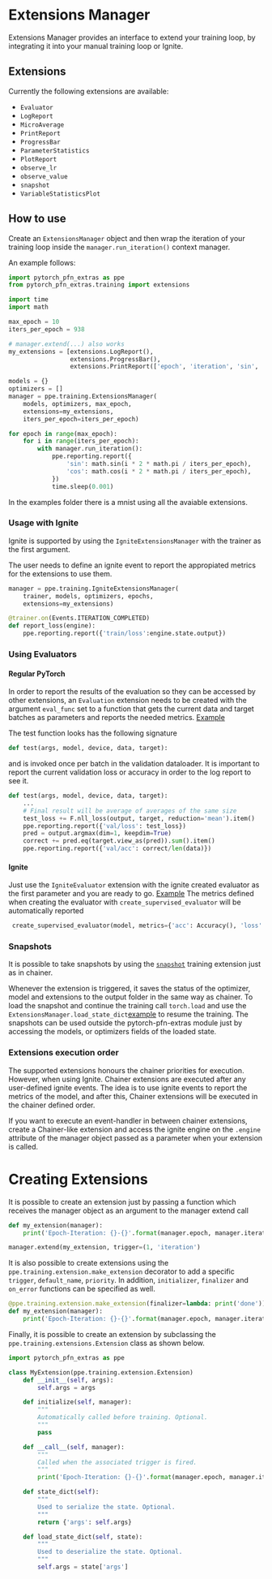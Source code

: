 # Extensions Manager

Extensions Manager provides an interface to extend your training loop, by integrating it into your manual training loop or Ignite.

## Extensions

Currently the following extensions are available:

+ `Evaluator`
+ `LogReport`
+ `MicroAverage`
+ `PrintReport`
+ `ProgressBar`
+ `ParameterStatistics`
+ `PlotReport`
+ `observe_lr`
+ `observe_value`
+ `snapshot`
+ `VariableStatisticsPlot`

## How to use

Create an `ExtensionsManager` object and then wrap the iteration of your
training loop inside the `manager.run_iteration()` context manager.

An example follows:

```python
import pytorch_pfn_extras as ppe
from pytorch_pfn_extras.training import extensions

import time
import math

max_epoch = 10
iters_per_epoch = 938

# manager.extend(...) also works
my_extensions = [extensions.LogReport(),
                 extensions.ProgressBar(),
                 extensions.PrintReport(['epoch', 'iteration', 'sin', 'cos'])]

models = {}
optimizers = []
manager = ppe.training.ExtensionsManager(
    models, optimizers, max_epoch,
    extensions=my_extensions,
    iters_per_epoch=iters_per_epoch)

for epoch in range(max_epoch):
    for i in range(iters_per_epoch):
        with manager.run_iteration():
            ppe.reporting.report({
                'sin': math.sin(i * 2 * math.pi / iters_per_epoch),
                'cos': math.cos(i * 2 * math.pi / iters_per_epoch),
            })
            time.sleep(0.001)
```

In the examples folder there is a mnist using all the avaiable extensions.

### Usage with Ignite

Ignite is supported by using the `IgniteExtensionsManager` with the trainer
as the first argument.

The user needs to define an ignite event to report the appropiated metrics
for the extensions to use them.


```python
manager = ppe.training.IgniteExtensionsManager(
    trainer, models, optimizers, epochs,
    extensions=my_extensions)

@trainer.on(Events.ITERATION_COMPLETED)
def report_loss(engine):
    ppe.reporting.report({'train/loss':engine.state.output})
```


### Using Evaluators

#### Regular PyTorch

In order to report the results of the evaluation so they can be
accessed by other extensions, an `Evaluation` extension
needs to be created with the argument `eval_func` set to a function
that gets the current data and target batches as parameters and
reports the needed metrics. [Example](https://github.com/pfnet/pytorch-pfn-extras/blob/master/example/mnist.py#L49-L64)

The test function looks has the following signature
```python
def test(args, model, device, data, target):
```
and is invoked once per batch in the validation dataloader.
It is important to report the current validation loss or accuracy in order to the log report to see it.

```python
def test(args, model, device, data, target):
    ...
    # Final result will be average of averages of the same size
    test_loss += F.nll_loss(output, target, reduction='mean').item()
    ppe.reporting.report({'val/loss': test_loss})
    pred = output.argmax(dim=1, keepdim=True)
    correct += pred.eq(target.view_as(pred)).sum().item()
    ppe.reporting.report({'val/acc': correct/len(data)})
```

#### Ignite

Just use the `IgniteEvaluator` extension with the ignite created evaluator as
the first parameter and you are ready to go. [Example](https://github.com/pfnet/pytorch-pfn-extras/blob/master/example/ignite-mnist.py#L79-L80)
The metrics defined when creating the evaluator with `create_supervised_evaluator` will be automatically reported
```python
 create_supervised_evaluator(model, metrics={'acc': Accuracy(), 'loss': Loss(F.nll_loss)}, device)
```

### Snapshots

It is possible to take snapshots by using the [`snapshot`](https://github.com/pfnet/pytorch-pfn-extras/blob/master/example/mnist.py#L142)
training extension just as in chainer.

Whenever the extension is triggered, it saves the status of the optimizer, model and extensions to the output folder in the same way as chainer.
To load the snapshot and continue the training call `torch.load` and use the `ExtensionsManager.load_state_dict`[example](https://github.com/pfnet/pytorch-pfn-extras/blob/master/example/mnist.py#L155-L157) to resume the training.
The snapshots can be used outside the pytorch-pfn-extras module just by accessing the models, or optimizers fields of the loaded state.

### Extensions execution order

The supported extensions honours the chainer priorities for execution.
However, when using Ignite. Chainer extensions are executed after any user-defined ignite events.
The idea is to use ignite events to report the metrics of the model, and after this, Chainer extensions will be
executed in the chainer defined order.

If you want to execute an event-handler in between chainer extensions, create a Chainer-like extension
and access the ignite engine on the `.engine` attribute of the manager object passed as a parameter
when your extension is called.

# Creating Extensions

It is possible to create an extension just by passing a function which
receives the manager object as an argument to the manager extend call

```python
def my_extension(manager):
    print('Epoch-Iteration: {}-{}'.format(manager.epoch, manager.iteration)

manager.extend(my_extension, trigger=(1, 'iteration')
```

It is also possible to create extensions using the `ppe.training.extension.make_extension`
decorator to add a specific `trigger`, `default_name`, `priority`.
In addition, `initializer`, `finalizer` and `on_error` functions can be specified as well.

```python
@ppe.training.extension.make_extension(finalizer=lambda: print('done'))
def my_extension(manager):
    print('Epoch-Iteration: {}-{}'.format(manager.epoch, manager.iteration)
```

Finally, it is possible to create an extension by subclassing the `ppe.training.extensions.Extension` class
as shown below.

```python
import pytorch_pfn_extras as ppe

class MyExtension(ppe.training.extension.Extension)
    def __init__(self, args):
        self.args = args

    def initialize(self, manager):
        """
        Automatically called before training. Optional.
        """
        pass

    def __call__(self, manager):
        """
        Called when the associated trigger is fired.
        """
        print('Epoch-Iteration: {}-{}'.format(manager.epoch, manager.iteration)

    def state_dict(self):
        """ 
        Used to serialize the state. Optional.
        """
        return {'args': self.args}

    def load_state_dict(self, state):
        """ 
        Used to deserialize the state. Optional.
        """
        self.args = state['args']
```
